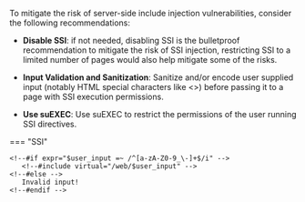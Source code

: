 To mitigate the risk of server-side include injection vulnerabilities, consider the following recommendations:

- __Disable SSI__: if not needed, disabling SSI is the bulletproof recommendation to mitigate the risk of SSI injection, restricting SSI to a limited number of pages would also help mitigate some of the risks.

- __Input Validation and Sanitization__: Sanitize and/or encode user supplied input (notably HTML special characters like <>) before passing it to a page with SSI execution permissions.

- __Use suEXEC__: Use suEXEC to restrict the permissions of the user running SSI directives.


=== "SSI"
  ```ssi
  <!--#if expr="$user_input =~ /^[a-zA-Z0-9_\-]+$/i" -->
     <!--#include virtual="/web/$user_input" -->
  <!--#else -->
     Invalid input!
  <!--#endif -->
  ```